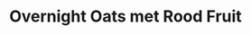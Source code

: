 ---
title: Overnight Oats met Rood Fruit
description: Voedzaam ontbijt met havermout en vers fruit
image: https://images.unsplash.com/photo-1490371475955-4cb3bfc72f71
categories: [Ontbijt, Vegetarisch, Meal-prep]
tijd: 10
portions: 2
ingredients:
  - 100g havermout
  - 250ml amandelmelk
  - 2 el chiazaad
  - 1 el honing
  - 100g gemengd rood fruit
  - 2 el amandelen
instructions:
  - Meng havermout, amandelmelk en chiazaad in een kom.
  - Voeg honing toe en roer goed door.
  - Verdeel over 2 potten of kommen.
  - Dek af en zet een nacht in de koelkast.
  - Garneer de volgende ochtend met fruit en gehakte amandelen.
---